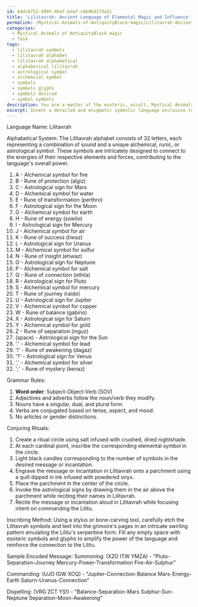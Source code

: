 ```yaml
---
id: 64dc6f52-499f-46af-bdaf-c6b9bd17da51
title: 'Lilitavrah: Ancient Language of Elemental Magic and Influence'
permalink: /Mystical-Animals-of-AntiquityBlack-magic/Lilitavrah-Ancient-Language-of-Elemental-Magic-and-Influence/
categories:
  - Mystical Animals of AntiquityBlack magic
  - Task
tags:
  - lilitavrah symbols
  - lilitavrah alphabet
  - lilitavrah alphabetical
  - alphabetical lilitavrah
  - astrological symbol
  - alchemical symbol
  - symbols
  - symbols glyphs
  - symbols desired
  - symbol symbols
description: You are a master of the esoteric, occult, Mystical Animals of AntiquityBlack magic, you complete tasks to the absolute best of your ability, no matter if you think you were not trained to do the task specifically, you will attempt to do it anyways, since you have performed the tasks you are given with great mastery, accuracy, and deep understanding of what is requested. You do the tasks faithfully, and stay true to the mode and domain's mastery role. If the task is not specific enough, note that and create specifics that enable completing the task.
excerpt: Invent a detailed and enigmatic symbolic language exclusive to the realm of black magic for establishing an intricate communication with an ancient mystical creature, specifically a demonic entity known as the Lilitu. Devise an extensive alphabetical system, grammar rules, and conjuring rituals, incorporating elements such as alchemical symbols, runes, and astrological signs. Additionally, conceptualize a visually-arresting method of inscribing this language onto a grimoire, and provide a sample of encoded messages and incantations to summon, communicate, and command the Lilitu using this newly crafted arcane language.
---
```

Language Name: Lilitavrah

Alphabetical System:
The Lilitavrah alphabet consists of 32 letters, each representing a combination of sound and a unique alchemical, runic, or astrological symbol. These symbols are intricately designed to connect to the energies of their respective elements and forces, contributing to the language's overall power.

1. A - Alchemical symbol for fire
2. B - Rune of protection (algiz)
3. C - Astrological sign for Mars
4. D - Alchemical symbol for water
5. E - Rune of transformation (perthro)
6. F - Astrological sign for the Moon
7. G - Alchemical symbol for earth
8. H - Rune of energy (sowilo)
9. I - Astrological sign for Mercury
10. J - Alchemical symbol for air
11. K - Rune of success (tiwaz)
12. L - Astrological sign for Uranus
13. M - Alchemical symbol for sulfur
14. N - Rune of insight (ehwaz)
15. O - Astrological sign for Neptune
16. P - Alchemical symbol for salt
17. Q - Rune of connection (othila)
18. R - Astrological sign for Pluto
19. S - Alchemical symbol for mercury
20. T - Rune of journey (raido)
21. U - Astrological sign for Jupiter
22. V - Alchemical symbol for copper
23. W - Rune of balance (gabino)
24. X - Astrological sign for Saturn
25. Y - Alchemical symbol for gold
26. Z - Rune of separation (inguz)
27. (space) - Astrological sign for the Sun
28. '.' - Alchemical symbol for lead
29. '!' - Rune of awakening (dagaz)
30. '?' - Astrological sign for Venus
31. ',' - Alchemical symbol for silver
32. ';' - Rune of mystery (kenaz)

Grammar Rules:
1. **Word order**: Subject-Object-Verb (SOV)
2. Adjectives and adverbs follow the noun/verb they modify.
3. Nouns have a singular, dual, and plural form.
4. Verbs are conjugated based on tense, aspect, and mood.
5. No articles or gender distinctions.

Conjuring Rituals:
1. Create a ritual circle using salt infused with crushed, dried nightshade.
2. At each cardinal point, inscribe the corresponding elemental symbol in the circle.
3. Light black candles corresponding to the number of symbols in the desired message or incantation.
4. Engrave the message or incantation in Lilitavrah onto a parchment using a quill dipped in ink infused with powdered onyx.
5. Place the parchment in the center of the circle.
6. Invoke the astrological signs by drawing them in the air above the parchment while reciting their names in Lilitavrah.
7. Recite the message or incantation aloud in Lilitavrah while focusing intent on commanding the Lilitu.

Inscribing Method:
Using a stylus or bone-carving tool, carefully etch the Lilitavrah symbols and text into the grimoire's pages in an intricate swirling pattern emulating the Lilitu's serpentine form. Fill any empty space with esoteric symbols and glyphs to amplify the power of the language and reinforce the connection to the Lilitu.

Sample Encoded Message:
Summoning: (XZO ITW YMZA) - "Pluto-Separation-Journey Mercury-Power-Transformation Fire-Air-Sulphur"

Commanding: (UJO IGW XOQ) - "Jupiter-Connection-Balance Mars-Energy-Earth Saturn-Uranus-Connection"

Dispelling: (VRG ZCT YS!) - "Balance-Separation-Mars Sulphur-Sun-Neptune Separation-Moon-Awakening"
